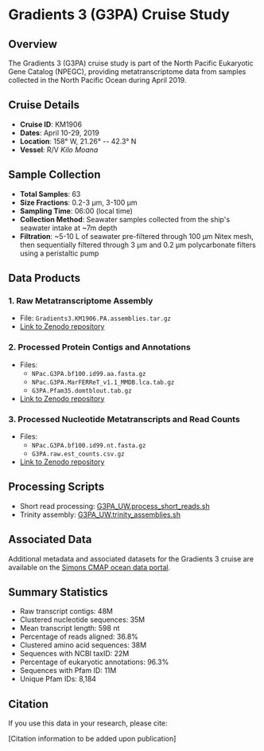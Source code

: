 # Gradients 3 (G3PA) Cruise Study

## Overview

The Gradients 3 (G3PA) cruise study is part of the North Pacific Eukaryotic Gene Catalog (NPEGC), providing metatranscriptome data from samples collected in the North Pacific Ocean during April 2019.

## Cruise Details

- **Cruise ID**: KM1906
- **Dates**: April 10-29, 2019
- **Location**: 158° W, 21.26° -- 42.3° N
- **Vessel**: R/V *Kilo Moana*

## Sample Collection

- **Total Samples**: 63
- **Size Fractions**: 0.2-3 μm, 3-100 μm
- **Sampling Time**: 06:00 (local time)
- **Collection Method**: Seawater samples collected from the ship's seawater intake at ~7m depth
- **Filtration**: ~5-10 L of seawater pre-filtered through 100 μm Nitex mesh, then sequentially filtered through 3 μm and 0.2 μm polycarbonate filters using a peristaltic pump

## Data Products

### 1. Raw Metatranscriptome Assembly
- File: `Gradients3.KM1906.PA.assemblies.tar.gz`
- [Link to Zenodo repository](https://zenodo.org/records/10699458)

### 2. Processed Protein Contigs and Annotations
- Files:
  - `NPac.G3PA.bf100.id99.aa.fasta.gz`
  - `NPac.G3PA.MarFERReT_v1.1_MMDB.lca.tab.gz`
  - `G3PA.Pfam35.domtblout.tab.gz`
- [Link to Zenodo repository](https://zenodo.org/records/10472590)

### 3. Processed Nucleotide Metatranscripts and Read Counts
- Files:
  - `NPac.G3PA.bf100.id99.nt.fasta.gz`
  - `G3PA.raw.est_counts.csv.gz`
- [Link to Zenodo repository](https://zenodo.org/records/10570449)

## Processing Scripts

- Short read processing: [G3PA_UW.process_short_reads.sh](../../scripts/G3PA_UW.process_short_reads.sh)
- Trinity assembly: [G3PA_UW.trinity_assemblies.sh](../../scripts/G3PA_UW.trinity_assemblies.sh)

## Associated Data

Additional metadata and associated datasets for the Gradients 3 cruise are available on the [Simons CMAP ocean data portal](https://simonscmap.com/catalog/cruises/KM1906).

## Summary Statistics

- Raw transcript contigs: 48M
- Clustered nucleotide sequences: 35M
- Mean transcript length: 598 nt
- Percentage of reads aligned: 36.8%
- Clustered amino acid sequences: 38M
- Sequences with NCBI taxID: 22M
- Percentage of eukaryotic annotations: 96.3%
- Sequences with Pfam ID: 11M
- Unique Pfam IDs: 8,184

## Citation

If you use this data in your research, please cite:

[Citation information to be added upon publication]

